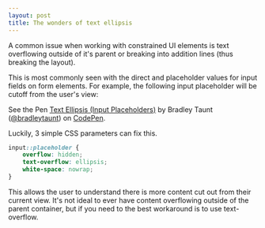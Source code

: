 ```yaml
---
layout: post
title: The wonders of text ellipsis
---
```


A common issue when working with constrained UI elements is text overflowing outside of it's parent or breaking into addition lines (thus breaking the layout).

This is most commonly seen with the direct and placeholder values for input fields on form elements. For example, the following input placeholder will be cutoff from the user's view:

<p data-height="265" data-theme-id="0" data-slug-hash="OgpzyY" data-default-tab="html,result" data-user="bradleytaunt" data-embed-version="2" data-pen-title="Text Ellipsis (Input Placeholders)" class="codepen">See the Pen <a href="https://codepen.io/bradleytaunt/pen/OgpzyY/">Text Ellipsis (Input Placeholders)</a> by Bradley Taunt (<a href="https://codepen.io/bradleytaunt">@bradleytaunt</a>) on <a href="https://codepen.io">CodePen</a>.</p>
<script async src="https://production-assets.codepen.io/assets/embed/ei.js"></script>

Luckily, 3 simple CSS parameters can fix this.

```css
input::placeholder {
    overflow: hidden;
    text-overflow: ellipsis;
    white-space: nowrap;
}
```

This allows the user to understand there is more content cut out from their current view. It's not ideal to ever have content overflowing outside of the parent container, but if you need to the best workaround is to use text-overflow.
